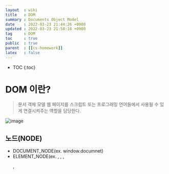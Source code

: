 ```yaml
---
layout  : wiki
title   : DOM
summary : Documents Object Model
date    : 2022-03-23 21:44:26 +0900
updated : 2022-03-23 21:58:18 +0900
tag     : DOM  
toc     : true
public  : true
parent  : [[cs-homework]] 
latex   : false
---
```

* TOC
{:toc}

# DOM 이란?
> 문서 객체 모델
> 웹 페이지를 스크립트 또는 프로그래밍 언어들에서 사용될 수 있게 연결시켜주는 역할을 담당한다.

![image](https://user-images.githubusercontent.com/56494905/159727793-b89977e9-804a-4d8c-a462-82c3f1153bfd.png)

## 노드(NODE)
* DOCUMENT_NODE(ex. window.documnet)
* ELEMENT_NODE(ex. <html>, <body>, <a>, <p>, <script>, <style>, <h1>)
* ATTRIBUTE_NDOE(ex. class="hi")
* TEXT_NODE(ex. 줄바꿈과 공백을 포함한 HTML 문서 내의 텍스트)
* DOCUMENT FRAGMENT NODE (ex. document.createDocumentFragment())
* DOCUMENT TYPE NODE (ex. <!DOCTYPE html>)



# DOM 의 역할
> 

# 참고 사이트
* [https://www.howdy-mj.me/dom/what-is-dom/]{사이트1} 
* https://dom.spec.whatwg.org/
* https://elmprogramming.com/virtual-dom.html
* https://developer.mozilla.org/ko/docs/Web/API/Document_Object_Model/Introduction 
